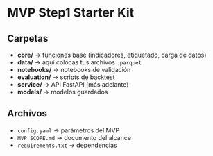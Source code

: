 # MVP Step1 Starter Kit

## Carpetas
- **core/** → funciones base (indicadores, etiquetado, carga de datos)
- **data/** → aquí colocas tus archivos `.parquet`
- **notebooks/** → notebooks de validación
- **evaluation/** → scripts de backtest
- **service/** → API FastAPI (más adelante)
- **models/** → modelos guardados

## Archivos
- `config.yaml` → parámetros del MVP
- `MVP_SCOPE.md` → documento del alcance
- `requirements.txt` → dependencias
